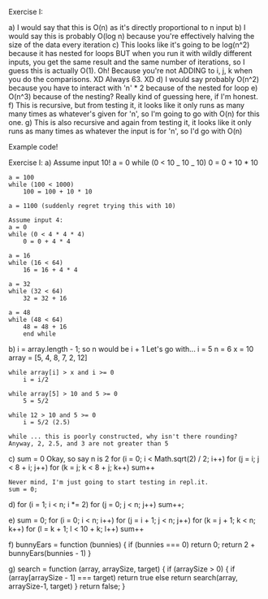 Exercise I:

a) I would say that this is O(n) as it's directly proportional to n input
b) I would say this is probably O(log n) because you're effectively halving the size of the data every iteration
c) This looks like it's going to be log(n^2) because it has nested for loops BUT when you run it with wildly different inputs, you get the same result and the same number of iterations, so I guess this is actually O(1). Oh! Because you're not ADDING to i, j, k when you do the comparisons. XD Always 63. XD
d) I would say probably O(n^2) because you have to interact with 'n' \* 2 because of the nested for loop
e) O(n^3) because of the nesting? Really kind of guessing here, if I'm honest.
f) This is recursive, but from testing it, it looks like it only runs as many many times as whatever's given for 'n', so I'm going to go with O(n) for this one.
g) This is also recursive and again from testing it, it looks like it only runs as many times as whatever the input is for 'n', so I'd go with O(n)

Example code!

Exercise I:
a)
Assume input 10!
a = 0
while (0 < 10 _ 10 _ 10)
0 = 0 + 10 \* 10

    a = 100
    while (100 < 1000)
        100 = 100 + 10 * 10

    a = 1100 (suddenly regret trying this with 10)

    Assume input 4:
    a = 0
    while (0 < 4 * 4 * 4)
        0 = 0 + 4 * 4

    a = 16
    while (16 < 64)
        16 = 16 + 4 * 4

    a = 32
    while (32 < 64)
        32 = 32 + 16

    a = 48
    while (48 < 64)
        48 = 48 + 16
        end while

b)
i = array.length - 1;
so n would be i + 1
Let's go with...
i = 5
n = 6
x = 10
array = [5, 4, 8, 7, 2, 12]

    while array[i] > x and i >= 0
        i = i/2

    while array[5] > 10 and 5 >= 0
        5 = 5/2

    while 12 > 10 and 5 >= 0
        i = 5/2 (2.5)

    while ... this is poorly constructed, why isn't there rounding?
    Anyway, 2, 2.5, and 3 are not greater than 5

c) sum = 0
Okay, so say n is 2
for (i = 0; i < Math.sqrt(2) / 2; i++)
for (j = i; j < 8 + i; j++)
for (k = j; k < 8 + j; k++)
sum++

    Never mind, I'm just going to start testing in repl.it.
    sum = 0;

d) for (i = 1; i < n; i \*= 2)
for (j = 0; j < n; j++)
sum++;

e) sum = 0;
for (i = 0; i < n; i++)
for (j = i + 1; j < n; j++)
for (k = j + 1; k < n; k++)
for (l = k + 1; l < 10 + k; l++)
sum++

f) bunnyEars = function (bunnies) {
if (bunnies === 0) return 0;
return 2 + bunnyEars(bunnies - 1)
}

g) search = function (array, arraySize, target) {
if (arraySize > 0) {
if (array[arraySize - 1] === target) return true
else return search(array, arraySize-1, target)
}
return false;
}
